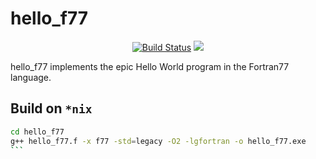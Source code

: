 hello_f77
==================

<p align="center">
    <a href="https://github.com/ckormanyos/hello_f77/actions">
        <img src="https://github.com/ckormanyos/hello_f77/actions/workflows/hello_f77.yml/badge.svg" alt="Build Status"></a>
    <a href="https://godbolt.org/z/dGxTGv8or" alt="godbolt">
        <img src="https://img.shields.io/badge/try%20it%20on-godbolt-green" /></a>
</p>

hello_f77 implements the epic Hello World program in the Fortran77 language.

## Build on `*nix`

````sh
cd hello_f77
g++ hello_f77.f -x f77 -std=legacy -O2 -lgfortran -o hello_f77.exe
```
